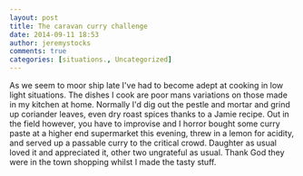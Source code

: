 ```yaml
---
layout: post
title: The caravan curry challenge
date: 2014-09-11 18:53
author: jeremystocks
comments: true
categories: [situations., Uncategorized]
---
```

As we seem to moor ship late I've had to become adept at cooking in low light situations. The dishes I cook are poor mans variations on those made in my kitchen at home. Normally I'd dig out the pestle and mortar and grind up coriander leaves, even dry roast spices thanks to a Jamie recipe. Out in the field however, you have to improvise and I horror bought some curry paste at a higher end supermarket this evening, threw in a lemon for acidity, and served up a passable curry to the critical crowd. Daughter as usual loved it and appreciated it, other two ungrateful as usual. Thank God they were in the town shopping whilst I made the tasty stuff.
